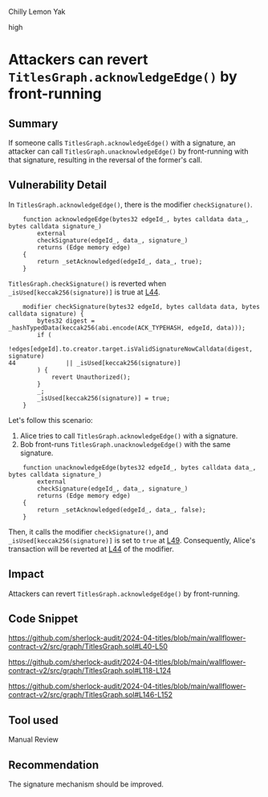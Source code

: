 Chilly Lemon Yak

high

# Attackers can revert `TitlesGraph.acknowledgeEdge()` by front-running

## Summary

If someone calls `TitlesGraph.acknowledgeEdge()` with a signature, an attacker can call `TitlesGraph.unacknowledgeEdge()` by front-running with that signature, resulting in the reversal of the former's call.

## Vulnerability Detail

In `TitlesGraph.acknowledgeEdge()`, there is the modifier `checkSignature()`.

```solidity
    function acknowledgeEdge(bytes32 edgeId_, bytes calldata data_, bytes calldata signature_)
        external
        checkSignature(edgeId_, data_, signature_)
        returns (Edge memory edge)
    {
        return _setAcknowledged(edgeId_, data_, true);
    }
```

`TitlesGraph.checkSignature()` is reverted when `_isUsed[keccak256(signature)]` is true at [L44](https://github.com/sherlock-audit/2024-04-titles/blob/main/wallflower-contract-v2/src/graph/TitlesGraph.sol#L44).

```solidity
    modifier checkSignature(bytes32 edgeId, bytes calldata data, bytes calldata signature) {
        bytes32 digest = _hashTypedData(keccak256(abi.encode(ACK_TYPEHASH, edgeId, data)));
        if (
            !edges[edgeId].to.creator.target.isValidSignatureNowCalldata(digest, signature)
44              || _isUsed[keccak256(signature)]
        ) {
            revert Unauthorized();
        }
        _;
        _isUsed[keccak256(signature)] = true;
    }
```

Let's follow this scenario:
1. Alice tries to call `TitlesGraph.acknowledgeEdge()` with a signature.
2. Bob front-runs `TitlesGraph.unacknowledgeEdge()` with the same signature.

```solidity
    function unacknowledgeEdge(bytes32 edgeId_, bytes calldata data_, bytes calldata signature_)
        external
        checkSignature(edgeId_, data_, signature_)
        returns (Edge memory edge)
    {
        return _setAcknowledged(edgeId_, data_, false);
    }
```

Then, it calls the modifier `checkSignature()`, and `_isUsed[keccak256(signature)]` is set to `true` at [L49](https://github.com/sherlock-audit/2024-04-titles/blob/main/wallflower-contract-v2/src/graph/TitlesGraph.sol#L49). Consequently, Alice's transaction will be reverted at [L44](https://github.com/sherlock-audit/2024-04-titles/blob/main/wallflower-contract-v2/src/graph/TitlesGraph.sol#L44) of the modifier.

## Impact

Attackers can revert `TitlesGraph.acknowledgeEdge()` by front-running.

## Code Snippet

https://github.com/sherlock-audit/2024-04-titles/blob/main/wallflower-contract-v2/src/graph/TitlesGraph.sol#L40-L50

https://github.com/sherlock-audit/2024-04-titles/blob/main/wallflower-contract-v2/src/graph/TitlesGraph.sol#L118-L124

https://github.com/sherlock-audit/2024-04-titles/blob/main/wallflower-contract-v2/src/graph/TitlesGraph.sol#L146-L152

## Tool used

Manual Review

## Recommendation

The signature mechanism should be improved.